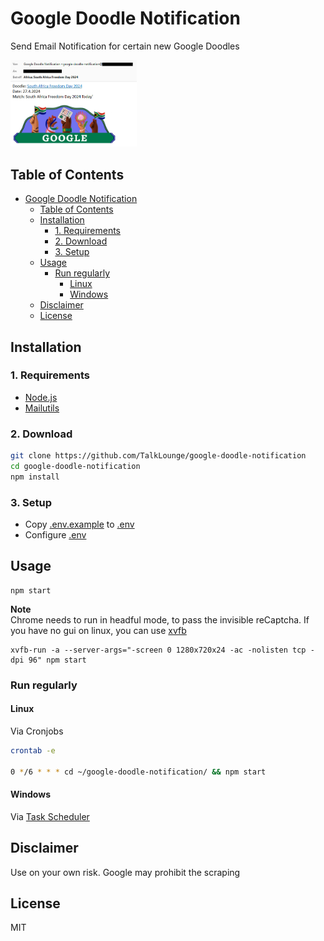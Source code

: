 # Google Doodle Notification
Send Email Notification for certain new Google Doodles

<img src="doc/screenshot.jpg" width="40%">

## Table of Contents
- [Google Doodle Notification](#google-doodle-notification)
  - [Table of Contents](#table-of-contents)
  - [Installation](#installation)
    - [1. Requirements](#1-requirements)
    - [2. Download](#2-download)
    - [3. Setup](#3-setup)
  - [Usage](#usage)
    - [Run regularly](#run-regularly)
      - [Linux](#linux)
      - [Windows](#windows)
  - [Disclaimer](#disclaimer)
  - [License](#license)

## Installation
### 1. Requirements
* [Node.js](https://nodejs.org/en/)
* [Mailutils](https://mailutils.org/)

### 2. Download
```bash
git clone https://github.com/TalkLounge/google-doodle-notification
cd google-doodle-notification
npm install
```

### 3. Setup
* Copy [.env.example](.env.example) to [.env](.env)
* Configure [.env](.env)

## Usage
```
npm start
```
**Note**<br>
Chrome needs to run in headful mode, to pass the invisible reCaptcha. If you have no gui on linux, you can use [xvfb](https://manpages.ubuntu.com/manpages/xenial/man1/Xvfb.1.html)
```
xvfb-run -a --server-args="-screen 0 1280x720x24 -ac -nolisten tcp -dpi 96" npm start
```

### Run regularly
#### Linux
Via Cronjobs
```bash
crontab -e

0 */6 * * * cd ~/google-doodle-notification/ && npm start
```
#### Windows
Via [Task Scheduler](https://www.windowscentral.com/how-create-automated-task-using-task-scheduler-windows-10)

## Disclaimer
Use on your own risk.
Google may prohibit the scraping

## License
MIT